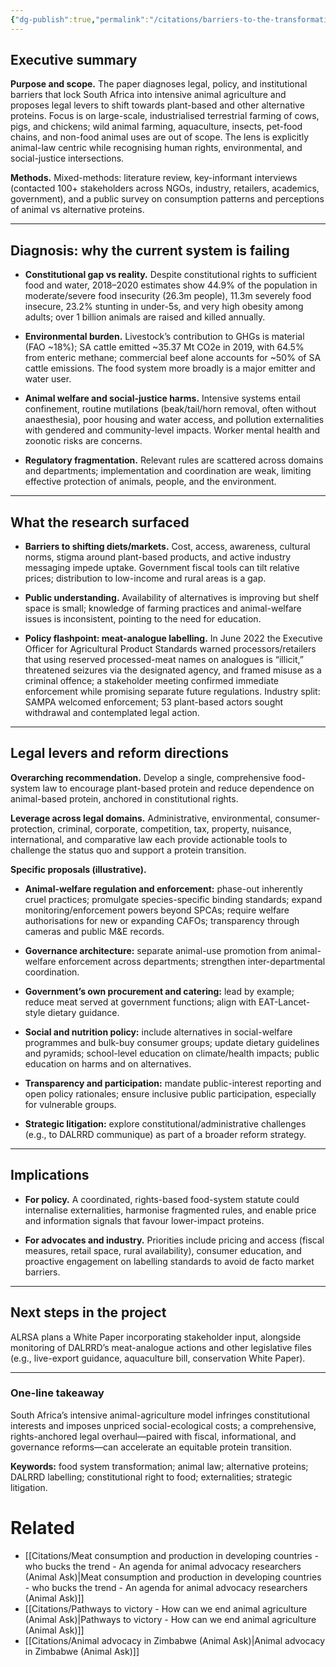 ```yaml
---
{"dg-publish":true,"permalink":"/citations/barriers-to-the-transformation-of-south-africa-s-food-system-animal-law-reform-south-africa/","tags":["wild_animals - lower_middle_income_countries - movement_building - \"#africa\""],"created":"2025-10-23T17:42:45.980+01:00","updated":"2025-10-23T19:20:34.042+01:00"}
---
```


## Executive summary

**Purpose and scope.** The paper diagnoses legal, policy, and institutional barriers that lock South Africa into intensive animal agriculture and proposes legal levers to shift towards plant-based and other alternative proteins. Focus is on large-scale, industrialised terrestrial farming of cows, pigs, and chickens; wild animal farming, aquaculture, insects, pet-food chains, and non-food animal uses are out of scope. The lens is explicitly animal-law centric while recognising human rights, environmental, and social-justice intersections.

**Methods.** Mixed-methods: literature review, key-informant interviews (contacted 100+ stakeholders across NGOs, industry, retailers, academics, government), and a public survey on consumption patterns and perceptions of animal vs alternative proteins.

---

## Diagnosis: why the current system is failing

- **Constitutional gap vs reality.** Despite constitutional rights to sufficient food and water, 2018–2020 estimates show 44.9% of the population in moderate/severe food insecurity (26.3m people), 11.3m severely food insecure, 23.2% stunting in under-5s, and very high obesity among adults; over 1 billion animals are raised and killed annually.
    
- **Environmental burden.** Livestock’s contribution to GHGs is material (FAO ~18%); SA cattle emitted ~35.37 Mt CO2e in 2019, with 64.5% from enteric methane; commercial beef alone accounts for ~50% of SA cattle emissions. The food system more broadly is a major emitter and water user.
    
- **Animal welfare and social-justice harms.** Intensive systems entail confinement, routine mutilations (beak/tail/horn removal, often without anaesthesia), poor housing and water access, and pollution externalities with gendered and community-level impacts. Worker mental health and zoonotic risks are concerns.
    
- **Regulatory fragmentation.** Relevant rules are scattered across domains and departments; implementation and coordination are weak, limiting effective protection of animals, people, and the environment.
    

---

## What the research surfaced

- **Barriers to shifting diets/markets.** Cost, access, awareness, cultural norms, stigma around plant-based products, and active industry messaging impede uptake. Government fiscal tools can tilt relative prices; distribution to low-income and rural areas is a gap.
    
- **Public understanding.** Availability of alternatives is improving but shelf space is small; knowledge of farming practices and animal-welfare issues is inconsistent, pointing to the need for education.
    
- **Policy flashpoint: meat-analogue labelling.** In June 2022 the Executive Officer for Agricultural Product Standards warned processors/retailers that using reserved processed-meat names on analogues is “illicit,” threatened seizures via the designated agency, and framed misuse as a criminal offence; a stakeholder meeting confirmed immediate enforcement while promising separate future regulations. Industry split: SAMPA welcomed enforcement; 53 plant-based actors sought withdrawal and contemplated legal action.
    

---

## Legal levers and reform directions

**Overarching recommendation.** Develop a single, comprehensive food-system law to encourage plant-based protein and reduce dependence on animal-based protein, anchored in constitutional rights.

**Leverage across legal domains.** Administrative, environmental, consumer-protection, criminal, corporate, competition, tax, property, nuisance, international, and comparative law each provide actionable tools to challenge the status quo and support a protein transition.

**Specific proposals (illustrative).**

- **Animal-welfare regulation and enforcement:** phase-out inherently cruel practices; promulgate species-specific binding standards; expand monitoring/enforcement powers beyond SPCAs; require welfare authorisations for new or expanding CAFOs; transparency through cameras and public M&E records.
    
- **Governance architecture:** separate animal-use promotion from animal-welfare enforcement across departments; strengthen inter-departmental coordination.
    
- **Government’s own procurement and catering:** lead by example; reduce meat served at government functions; align with EAT-Lancet-style dietary guidance.
    
- **Social and nutrition policy:** include alternatives in social-welfare programmes and bulk-buy consumer groups; update dietary guidelines and pyramids; school-level education on climate/health impacts; public education on harms and on alternatives.
    
- **Transparency and participation:** mandate public-interest reporting and open policy rationales; ensure inclusive public participation, especially for vulnerable groups.
    
- **Strategic litigation:** explore constitutional/administrative challenges (e.g., to DALRRD communique) as part of a broader reform strategy.
    

---

## Implications

- **For policy.** A coordinated, rights-based food-system statute could internalise externalities, harmonise fragmented rules, and enable price and information signals that favour lower-impact proteins.
    
- **For advocates and industry.** Priorities include pricing and access (fiscal measures, retail space, rural availability), consumer education, and proactive engagement on labelling standards to avoid de facto market barriers.
    

---

## Next steps in the project

ALRSA plans a White Paper incorporating stakeholder input, alongside monitoring of DALRRD’s meat-analogue actions and other legislative files (e.g., live-export guidance, aquaculture bill, conservation White Paper).

---

### One-line takeaway

South Africa’s intensive animal-agriculture model infringes constitutional interests and imposes unpriced social-ecological costs; a comprehensive, rights-anchored legal overhaul—paired with fiscal, informational, and governance reforms—can accelerate an equitable protein transition.

**Keywords:** food system transformation; animal law; alternative proteins; DALRRD labelling; constitutional right to food; externalities; strategic litigation.

# Related
- [[Citations/Meat consumption and production in developing countries - who bucks the trend - An agenda for animal advocacy researchers (Animal Ask)\|Meat consumption and production in developing countries - who bucks the trend - An agenda for animal advocacy researchers (Animal Ask)]]
- [[Citations/Pathways to victory - How can we end animal agriculture (Animal Ask)\|Pathways to victory - How can we end animal agriculture (Animal Ask)]]
- [[Citations/Animal advocacy in Zimbabwe (Animal Ask)\|Animal advocacy in Zimbabwe (Animal Ask)]]